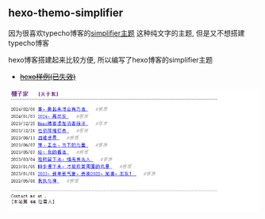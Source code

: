 ## hexo-themo-simplifier

因为很喜欢typecho博客的[simplifier主题](https://github.com/xiamuguizhi/simplifier) 这种纯文字的主题, 但是又不想搭建typecho博客

hexo博客搭建起来比较方便, 所以编写了hexo博客的simplifier主题

- [~~hexo样例(已失效)~~](https://xpblog.github.io/)

![](img/demo.png)